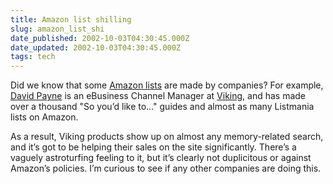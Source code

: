 ```yaml
---
title: Amazon list shilling
slug: amazon_list_shi
date_published: 2002-10-03T04:30:45.000Z
date_updated: 2002-10-03T04:30:45.000Z
tags: tech
---
```


Did we know that some [Amazon lists](http://www.amazon.com/exec/obidos/tg/cm/member-fil/-/A2G6R5OK28SI0O/104-9515010-7063119) are made by companies? For example, [David Payne](http://www.amazon.com/exec/obidos/tg/cm/member-glance/-/A2G6R5OK28SI0O/104-9515010-7063119) is an eBusiness Channel Manager at [Viking](http://www.vikingcomponents.com/), and has made over a thousand "So you’d like to…" guides and almost as many Listmania lists on Amazon.

As a result, Viking products show up on almost any memory-related search, and it’s got to be helping their sales on the site significantly. There’s a vaguely astroturfing feeling to it, but it’s clearly not duplicitous or against Amazon’s policies. I’m curious to see if any other companies are doing this.
